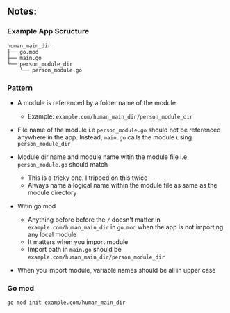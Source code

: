 ## Notes: 

### Example App Scructure

```
human_main_dir
├── go.mod
├── main.go
└── person_module_dir
    └── person_module.go
```


### Pattern

* A module is referenced by a folder name of the module
	- Example: `example.com/human_main_dir/person_module_dir`

* File name of the module i.e `person_module.go` should not be referenced anywhere in the app. Instead, `main.go` calls the module using `person_module_dir`

* Module dir name and module name witin the module file i.e `person_module.go` should match
	* This is a tricky one. I tripped on this twice 
	* Always name a logical name within the module file as same as the module directory

* Witin go.mod 
	- Anything before before the `/` doesn't matter in `example.com/human_main_dir` in `go.mod` when the app is not importing any local module 
	- It matters when you import module 
	- Import path in `main.go` should be `example.com/human_main_dir/person_module_dir`
	
* When you import module, variable names should be all in upper case



### Go mod 

`go mod init example.com/human_main_dir`